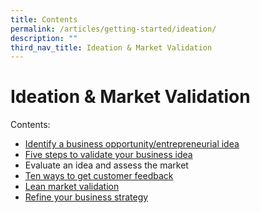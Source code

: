 ```yaml
---
title: Contents
permalink: /articles/getting-started/ideation/
description: ""
third_nav_title: Ideation & Market Validation
---
```


# Ideation & Market Validation
Contents:
* [Identify a business opportunity/entrepreneurial idea](/articles/get-started/ideation-validation/id-evaluate-opp)
* [Five steps to validate your business idea](/articles/get-started/ideation-validation/validate-idea)
* Evaluate an idea and assess the market
* [Ten ways to get customer feedback](/articles/get-started/ideation-validation/10-ways-to-get-customer-feedback)
* [Lean market validation](/articles/get-started/ideation-validation/lean-market-validation)
* [Refine your business strategy](/articles/get-started/ideation-validation/refine-business-strategy/)